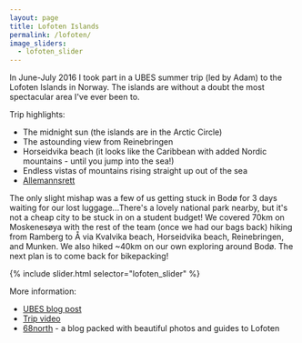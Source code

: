 ```yaml
---
layout: page
title: Lofoten Islands
permalink: /lofoten/
image_sliders:
  - lofoten_slider
---
```

In June-July 2016 I took part in a UBES summer trip (led by Adam) to the Lofoten Islands in Norway. The islands are without a doubt the most spectacular area I've ever been to.

Trip highlights:
* The midnight sun (the islands are in the Arctic Circle)
* The astounding view from Reinebringen
* Horseidvika beach (it looks like the Caribbean with added Nordic mountains - until you jump into the sea!)
* Endless vistas of mountains rising straight up out of the sea
* [Allemannsrett](https://en.wikipedia.org/wiki/Freedom_to_roam#Norway)

The only slight mishap was a few of us getting stuck in Bodø for 3 days waiting for our lost luggage...There's a lovely national park nearby, but it's not a cheap city to be stuck in on a student budget! We covered 70km on Moskenesøya with the rest of the team (once we had our bags back) hiking from Ramberg to Å via Kvalvika beach, Horseidvika beach, Reinebringen, and Munken. We also hiked ~40km on our own exploring around Bodø. The next plan is to come back for bikepacking!

{% include slider.html selector="lofoten_slider" %}

More information:
* [UBES blog post](https://www.ubes.co.uk/2016/09/14/norway-trip/)
* [Trip video](https://www.youtube.com/watch?v=tAhsJEH_Wlc)
* [68north](http://www.68north.com/outdoors/) - a blog packed with beautiful photos and guides to Lofoten
